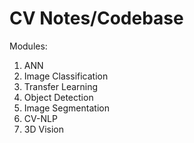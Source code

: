 # CV Notes/Codebase

Modules: 
1. ANN
2. Image Classification
3. Transfer Learning
4. Object Detection
5. Image Segmentation
6. CV-NLP
7. 3D Vision
